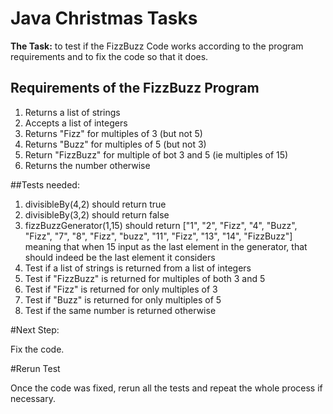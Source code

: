# Java Christmas Tasks

**The Task:** to test if the FizzBuzz Code works according to the program requirements and to fix the code so that it does.

## Requirements of the FizzBuzz Program 

1. Returns a list of strings
2. Accepts a list of integers
3. Returns "Fizz" for multiples of 3 (but not 5)
4. Returns "Buzz" for multiples of 5 (but not 3)
5. Return "FizzBuzz" for multiple of bot 3 and 5 (ie multiples of 15)
6. Returns the number otherwise


##Tests needed: 

1. divisibleBy(4,2) should return true
2. divisibleBy(3,2) should return false
3. fizzBuzzGenerator(1,15) should return ["1", "2", "Fizz", "4", "Buzz", "Fizz", "7", "8", "Fizz", "buzz", "11", "Fizz", "13", "14", "FizzBuzz"] meaning that when 15 input as the last element in the generator, that should indeed be the last element it considers
4. Test if a list of strings is returned from a list of integers
5. Test if "FizzBuzz" is returned for multiples of both 3 and 5
6. Test if "Fizz" is returned for only multiples of 3
7. Test if "Buzz" is returned for only multiples of 5
8. Test if the same number is returned otherwise


#Next Step: 

Fix the code. 


#Rerun Test

Once the code was fixed, rerun all the tests and repeat the whole process if necessary. 




